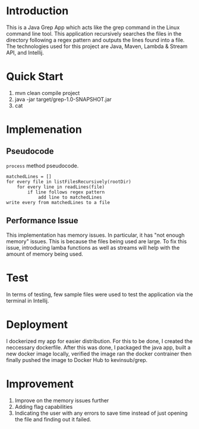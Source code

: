 # Introduction
This is a Java Grep App which acts like the grep command in the Linux command line tool. This application recursively searches the files in the directory following a regex pattern and outputs the lines 
found into a file. The technologies used for this project are Java, Maven, Lambda & Stream API, and Intellij.

# Quick Start
1. mvn clean compile project
2. java -jar target/grep-1.0-SNAPSHOT.jar  <regex> <rootDirectory> <outputFile>
3. cat <outputFile>

# Implemenation
## Pseudocode
`process` method pseudocode.
```
matchedLines = []
for every file in listFilesRecursively(rootDir)
    for every line in readLines(file)
        if line follows regex pattern
            add line to matchedLines
write every from matchedLines to a file
```
## Performance Issue
This implementation has memory issues. In particular, it has "not enough memory" issues. This is because the files being used are large. To fix this issue, 
introducing lamba functions as well as streams will help with the amount of memory being used.

# Test
In terms of testing, few sample files were used to test the application via the terminal in Intellij.

# Deployment
I dockerized my app for easier distribution. For this to be done, I created the neccessary dockerfile. After this was done, I packaged the java app, built a new docker image locally, verified the image 
ran the docker contrainer then finally pushed the image to Docker Hub to kevinsub/grep.

# Improvement
1. Improve on the memory issues further
2. Adding flag capabilities 
3. Indicating the user with any errors to save time instead of just opening the file and finding out it failed.
